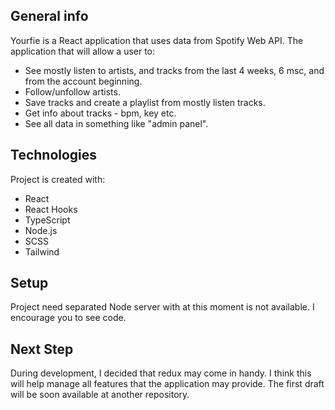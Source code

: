 
## General info
Yourfie is a React application that uses data from Spotify Web API.
The application that will allow a user to:
* See mostly listen to artists, and tracks from the last 4 weeks, 6 msc, and from the account beginning.
* Follow/unfollow artists.
* Save tracks and create a playlist from mostly listen tracks.
* Get info about tracks - bpm, key etc.
* See all data in something like "admin panel".
## Technologies
Project is created with:
* React
* React Hooks
* TypeScript
* Node.js
* SCSS
* Tailwind
	
## Setup
Project need separated Node server with at this moment is not available. I encourage you to see code.

## Next Step
During development, I decided that redux may come in handy. I think this will help manage all features that the application may provide. 
The first draft will be soon available at another repository.
